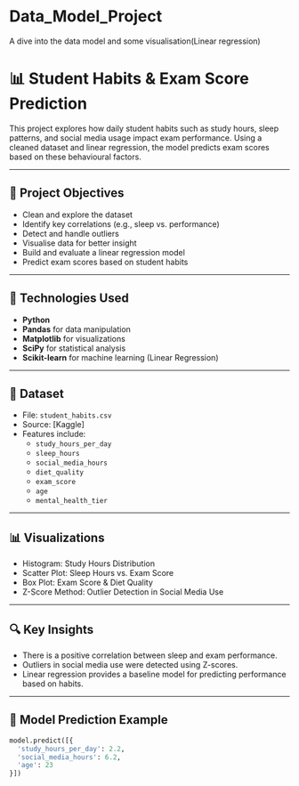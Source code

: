 # Data_Model_Project
A dive into the data model and some visualisation(Linear regression)

# 📊 Student Habits & Exam Score Prediction

This project explores how daily student habits such as study hours, sleep patterns, and social media usage impact exam performance. Using a cleaned dataset and linear regression, the model predicts exam scores based on these behavioural factors.

---

## 🚀 Project Objectives

- Clean and explore the dataset
- Identify key correlations (e.g., sleep vs. performance)
- Detect and handle outliers
- Visualise data for better insight
- Build and evaluate a linear regression model
- Predict exam scores based on student habits

---

## 🧠 Technologies Used

- **Python**
- **Pandas** for data manipulation
- **Matplotlib** for visualizations
- **SciPy** for statistical analysis
- **Scikit-learn** for machine learning (Linear Regression)

---

## 📁 Dataset

- File: `student_habits.csv`
- Source: [Kaggle]  
- Features include:
  - `study_hours_per_day`
  - `sleep_hours`
  - `social_media_hours`
  - `diet_quality`
  - `exam_score`
  - `age`
  - `mental_health_tier`

---

## 📊 Visualizations

- Histogram: Study Hours Distribution
- Scatter Plot: Sleep Hours vs. Exam Score
- Box Plot: Exam Score & Diet Quality
- Z-Score Method: Outlier Detection in Social Media Use

---

## 🔍 Key Insights

- There is a positive correlation between sleep and exam performance.
- Outliers in social media use were detected using Z-scores.
- Linear regression provides a baseline model for predicting performance based on habits.

---

## 🤖 Model Prediction Example

```python
model.predict([{
  'study_hours_per_day': 2.2,
  'social_media_hours': 6.2,
  'age': 23
}])

